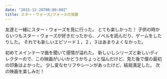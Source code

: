 ```yaml
---
date: "2015-12-20T00:00:00Z"
title: スター・ウォーズ/フォースの覚醒
---
```


友達と一緒にスター・ウォーズを見に行った。
とても楽しかった！
子供の時からいつもスター・ウォーズが好きだったから、ノベルを読んだり、ゲームをしたりした。
それでも新しいエピソード１，２，３はあまりよくなかった。

初めてメインテーマ曲を聞いて感情が溢れた。
新しいしシリーズと新しいディレクターので、この映画がいいかどうかちょっと悩んだけど、見た後で僕の最初の印象はよかった。
少し変なセリフやシーンがあったけど、結局満足した。
次の映画を楽しみだ！
